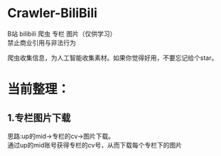 # Crawler-BiliBili
B站 bilibili 爬虫 专栏 图片（仅供学习）  
禁止商业引用与非法行为

爬虫收集信息，为人工智能收集素材。如果你觉得好用，不要忘记给个star。

# 当前整理：
## 1.专栏图片下载
思路:up的mid->专栏的cv->图片下载。  
通过up的mid账号获得专栏的cv号，从而下载每个专栏下的图片

